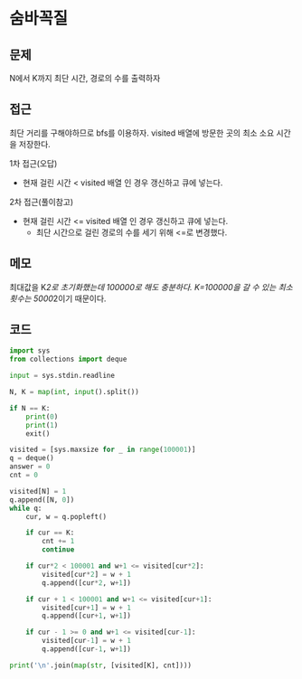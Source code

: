 # 숨바꼭질

## 문제
N에서 K까지 최단 시간, 경로의 수를 출력하자

## 접근
최단 거리를 구해야하므로 bfs를 이용하자. visited 배열에 방문한 곳의 최소 소요 시간을 저장한다.

1차 접근(오답)
- 현재 걸린 시간 < visited 배열 인 경우 갱신하고 큐에 넣는다.

2차 접근(풀이참고)
- 현재 걸린 시간 <= visited 배열 인 경우 갱신하고 큐에 넣는다.
  - 최단 시간으로 걸린 경로의 수를 세기 위해 <=로 변경했다.

## 메모
최대값을 K*2로 초기화했는데 100000로 해도 충분하다. K=100000을 갈 수 있는 최소 횟수는 5000*2이기 때문이다. 

## 코드
```python
import sys
from collections import deque

input = sys.stdin.readline

N, K = map(int, input().split())

if N == K:
    print(0)
    print(1)
    exit()

visited = [sys.maxsize for _ in range(100001)]
q = deque()
answer = 0
cnt = 0

visited[N] = 1
q.append([N, 0])
while q:
    cur, w = q.popleft()

    if cur == K:
        cnt += 1
        continue

    if cur*2 < 100001 and w+1 <= visited[cur*2]:
        visited[cur*2] = w + 1
        q.append([cur*2, w+1])

    if cur + 1 < 100001 and w+1 <= visited[cur+1]:
        visited[cur+1] = w + 1
        q.append([cur+1, w+1])

    if cur - 1 >= 0 and w+1 <= visited[cur-1]:
        visited[cur-1] = w + 1
        q.append([cur-1, w+1])

print('\n'.join(map(str, [visited[K], cnt])))

```
